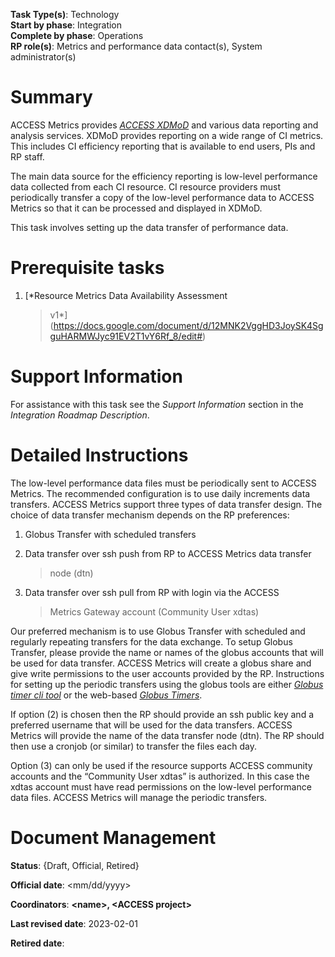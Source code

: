 **Task Type(s)**: Technology  
**Start by phase**: Integration  
**Complete by phase**: Operations  
**RP role(s)**: Metrics and performance data contact(s), System
administrator(s)

# Summary

ACCESS Metrics provides [*ACCESS XDMoD*](https://xdmod.access-ci.org)
and various data reporting and analysis services. XDMoD provides
reporting on a wide range of CI metrics. This includes CI efficiency
reporting that is available to end users, PIs and RP staff.

The main data source for the efficiency reporting is low-level
performance data collected from each CI resource. CI resource providers
must periodically transfer a copy of the low-level performance data to
ACCESS Metrics so that it can be processed and displayed in XDMoD.

This task involves setting up the data transfer of performance data.

# Prerequisite tasks

1.  [*Resource Metrics Data Availability Assessment
    > v1*](https://docs.google.com/document/d/12MNK2VggHD3JoySK4SgguHARMWJyc91EV2T1vY6Rf_8/edit#)

# Support Information

For assistance with this task see the *Support Information* section in
the *Integration Roadmap Description*.

# Detailed Instructions

The low-level performance data files must be periodically sent to ACCESS
Metrics. The recommended configuration is to use daily increments data
transfers. ACCESS Metrics support three types of data transfer design.
The choice of data transfer mechanism depends on the RP preferences:

1.  Globus Transfer with scheduled transfers

2.  Data transfer over ssh push from RP to ACCESS Metrics data transfer
    > node (dtn)

3.  Data transfer over ssh pull from RP with login via the ACCESS
    > Metrics Gateway account (Community User xdtas)

Our preferred mechanism is to use Globus Transfer with scheduled and
regularly repeating transfers for the data exchange. To setup Globus
Transfer, please provide the name or names of the globus accounts that
will be used for data transfer. ACCESS Metrics will create a globus
share and give write permissions to the user accounts provided by the
RP. Instructions for setting up the periodic transfers using the globus
tools are either [*Globus timer cli
tool*](https://pypi.org/project/globus-timer-cli/) or the web-based
[*Globus
Timers*](https://www.globus.org/blog/scheduled-and-recurring-transfers-now-available-globus-web-app).

If option (2) is chosen then the RP should provide an ssh public key and
a preferred username that will be used for the data transfers. ACCESS
Metrics will provide the name of the data transfer node (dtn). The RP
should then use a cronjob (or similar) to transfer the files each day.

Option (3) can only be used if the resource supports ACCESS community
accounts and the “Community User xdtas” is authorized. In this case the
xdtas account must have read permissions on the low-level performance
data files. ACCESS Metrics will manage the periodic transfers.

# Document Management

**Status**: {Draft, Official, Retired}

**Official date**: \<mm/dd/yyyy\>

**Coordinators**: **\<name\>, \<ACCESS project\>**

**Last revised date**: 2023-02-01

**Retired date**:
